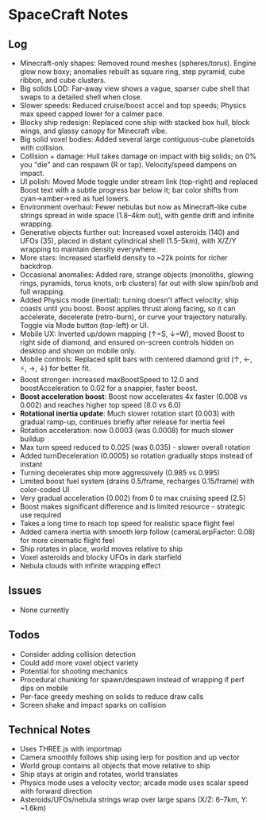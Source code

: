 # SpaceCraft Notes

## Log
- Minecraft-only shapes: Removed round meshes (spheres/torus). Engine glow now boxy; anomalies rebuilt as square ring, step pyramid, cube ribbon, and cube clusters.
- Big solids LOD: Far-away view shows a vague, sparser cube shell that swaps to a detailed shell when close.
- Slower speeds: Reduced cruise/boost accel and top speeds; Physics max speed capped lower for a calmer pace.
- Blocky ship redesign: Replaced cone ship with stacked box hull, block wings, and glassy canopy for Minecraft vibe.
- Big solid voxel bodies: Added several large contiguous-cube planetoids with collision.
- Collision + damage: Hull takes damage on impact with big solids; on 0% you "die" and can respawn (R or tap). Velocity/speed dampens on impact.
- UI polish: Moved Mode toggle under stream link (top-right) and replaced Boost text with a subtle progress bar below it; bar color shifts from cyan→amber→red as fuel lowers.
- Environment overhaul: Fewer nebulas but now as Minecraft-like cube strings spread in wide space (1.8–4km out), with gentle drift and infinite wrapping.
- Generative objects further out: Increased voxel asteroids (140) and UFOs (35), placed in distant cylindrical shell (1.5–5km), with X/Z/Y wrapping to maintain density everywhere.
- More stars: Increased starfield density to ~22k points for richer backdrop.
- Occasional anomalies: Added rare, strange objects (monoliths, glowing rings, pyramids, torus knots, orb clusters) far out with slow spin/bob and full wrapping.
- Added Physics mode (inertial): turning doesn't affect velocity; ship coasts until you boost. Boost applies thrust along facing, so it can accelerate, decelerate (retro-burn), or curve your trajectory naturally. Toggle via Mode button (top-left) or UI.
- Mobile UX: Inverted up/down mapping (↑=S, ↓=W), moved Boost to right side of diamond, and ensured on-screen controls hidden on desktop and shown on mobile only.
- Mobile controls: Replaced split bars with centered diamond grid (↑, ←, ⚡, →, ↓) for better fit.
- Boost stronger: increased maxBoostSpeed to 12.0 and boostAcceleration to 0.02 for a snappier, faster boost.
- **Boost acceleration boost**: Boost now accelerates 4x faster (0.008 vs 0.002) and reaches higher top speed (8.0 vs 6.0)
- **Rotational inertia update**: Much slower rotation start (0.003) with gradual ramp-up, continues briefly after release for inertia feel
- Rotation acceleration: now 0.0003 (was 0.0008) for much slower buildup
- Max turn speed reduced to 0.025 (was 0.035) - slower overall rotation
- Added turnDeceleration (0.0005) so rotation gradually stops instead of instant
- Turning decelerates ship more aggressively (0.985 vs 0.995)
- Limited boost fuel system (drains 0.5/frame, recharges 0.15/frame) with color-coded UI
- Very gradual acceleration (0.002) from 0 to max cruising speed (2.5)
- Boost makes significant difference and is limited resource - strategic use required
- Takes a long time to reach top speed for realistic space flight feel
- Added camera inertia with smooth lerp follow (cameraLerpFactor: 0.08) for more cinematic flight feel
- Ship rotates in place, world moves relative to ship
- Voxel asteroids and blocky UFOs in dark starfield
- Nebula clouds with infinite wrapping effect

## Issues
- None currently

## Todos
- Consider adding collision detection
- Could add more voxel object variety
- Potential for shooting mechanics
 - Procedural chunking for spawn/despawn instead of wrapping if perf dips on mobile
 - Per-face greedy meshing on solids to reduce draw calls
 - Screen shake and impact sparks on collision

## Technical Notes
- Uses THREE.js with importmap
- Camera smoothly follows ship using lerp for position and up vector
- World group contains all objects that move relative to ship
- Ship stays at origin and rotates, world translates
- Physics mode uses a velocity vector; arcade mode uses scalar speed with forward direction
 - Asteroids/UFOs/nebula strings wrap over large spans (X/Z: 6–7km, Y: ~1.6km)
